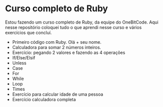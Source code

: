 # Curso completo de Ruby

Estou fazendo um curso completo de Ruby, da equipe do OneBitCode. Aqui nesse repositório coloquei tudo o que aprendi nesse curso e vários exercícios que concluí.

- Primeiro código com Ruby. Olá + seu nome. 
- Calculadora para somar 2 números inteiros.
- Exercício: pegando 2 valores e fazendo as 4 operações
- If/Else/Elsif
- Unless
- Case
- For
- While
- Loop
- Times
- Exercício para calcular idade de uma pessoa
- Exercício calculadora completa
